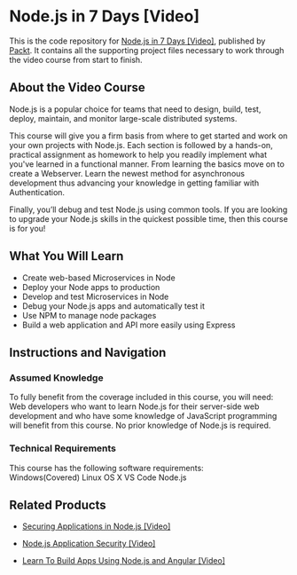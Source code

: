 # Node.js in 7 Days [Video]
This is the code repository for [Node.js in 7 Days [Video]](https://www.packtpub.com/web-development/nodejs-7-days-video?utm_source=github&utm_medium=repository&utm_campaign=9781789136487), published by [Packt](https://www.packtpub.com/?utm_source=github). It contains all the supporting project files necessary to work through the video course from start to finish.
## About the Video Course
Node.js is a popular choice for teams that need to design, build, test, deploy, maintain, and monitor large-scale distributed systems. 

This course will give you a firm basis from where to get started and work on your own projects with Node.js. Each section is followed by a hands-on, practical assignment as homework to help you readily implement what you've learned in a functional manner. From learning the basics move on to create a Webserver. Learn the newest method for asynchronous development thus advancing your knowledge in getting familiar with Authentication. 

Finally, you’ll debug and test Node.js using common tools. If you are looking to upgrade your Node.js skills in the quickest possible time, then this course is for you! 

<H2>What You Will Learn</H2>
<DIV class=book-info-will-learn-text>
<UL>
<LI>Create web-based Microservices in Node 
<LI>Deploy your Node apps to production
<LI>Develop and test Microservices in Node
<LI>Debug your Node.js apps and automatically test it
<LI>Use NPM to manage node packages
<LI>Build a web application and API more easily using Express </LI></UL></DIV>

## Instructions and Navigation
### Assumed Knowledge
To fully benefit from the coverage included in this course, you will need:<br/>
Web developers who want to learn Node.js for their server-side web development and who have some knowledge of JavaScript programming will benefit from this course. No prior knowledge of Node.js is required.
### Technical Requirements
This course has the following software requirements:<br/>
Windows(Covered)
Linux
OS X
VS Code
Node.js

## Related Products
* [Securing Applications in Node.js [Video]](https://www.packtpub.com/web-development/securing-applications-nodejs-video?utm_source=github&utm_medium=repository&utm_campaign=9781789136791)

* [Node.js Application Security [Video]](https://www.packtpub.com/web-development/nodejs-application-security-video?utm_source=github&utm_medium=repository&utm_campaign=9781789133097)

* [Learn To Build Apps Using Node.js and Angular [Video]](https://www.packtpub.com/web-development/learn-build-apps-using-nodejs-and-angular-video?utm_source=github&utm_medium=repository&utm_campaign=9781789951677)

